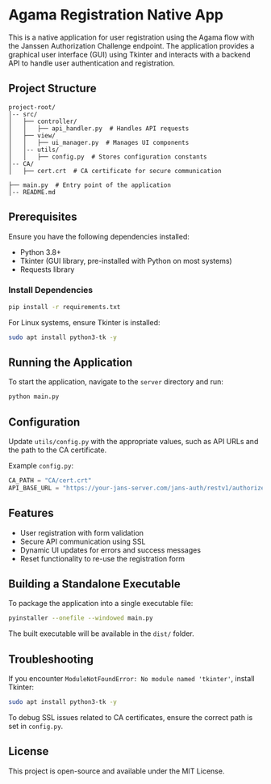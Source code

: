 # Agama Registration Native App

This is a native application for user registration using the Agama flow with the Janssen Authorization Challenge endpoint. The application provides a graphical user interface (GUI) using Tkinter and interacts with a backend API to handle user authentication and registration.

## Project Structure

```
project-root/
│-- src/
│   ├── controller/
│   │   ├── api_handler.py  # Handles API requests
│   ├── view/
│   │   ├── ui_manager.py  # Manages UI components
│   │-- utils/
│   │   ├── config.py  # Stores configuration constants
│-- CA/
│   ├── cert.crt  # CA certificate for secure communication

├── main.py  # Entry point of the application
│-- README.md
```

## Prerequisites

Ensure you have the following dependencies installed:
- Python 3.8+
- Tkinter (GUI library, pre-installed with Python on most systems)
- Requests library

### Install Dependencies
```bash
pip install -r requirements.txt
```

For Linux systems, ensure Tkinter is installed:
```bash
sudo apt install python3-tk -y
```

## Running the Application
To start the application, navigate to the `server` directory and run:
```bash
python main.py
```

## Configuration
Update `utils/config.py` with the appropriate values, such as API URLs and the path to the CA certificate.

Example `config.py`:
```python
CA_PATH = "CA/cert.crt"
API_BASE_URL = "https://your-jans-server.com/jans-auth/restv1/authorize-challenge"
```

## Features
- User registration with form validation
- Secure API communication using SSL
- Dynamic UI updates for errors and success messages
- Reset functionality to re-use the registration form

## Building a Standalone Executable
To package the application into a single executable file:
```bash
pyinstaller --onefile --windowed main.py
```
The built executable will be available in the `dist/` folder.

## Troubleshooting
If you encounter `ModuleNotFoundError: No module named 'tkinter'`, install Tkinter:
```bash
sudo apt install python3-tk -y
```
To debug SSL issues related to CA certificates, ensure the correct path is set in `config.py`.

## License
This project is open-source and available under the MIT License.

